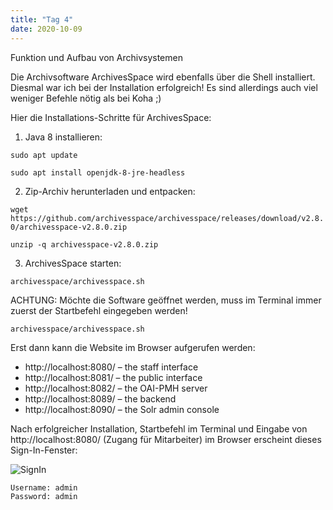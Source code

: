 ```yaml
---
title: "Tag 4"
date: 2020-10-09
---
```


Funktion und Aufbau von Archivsystemen

Die Archivsoftware ArchivesSpace wird ebenfalls über die Shell installiert. Diesmal war ich bei der Installation erfolgreich! Es sind allerdings auch viel weniger Befehle nötig als bei Koha ;)

Hier die Installations-Schritte für ArchivesSpace:

1. Java 8 installieren:<br>

```sudo apt update```


```sudo apt install openjdk-8-jre-headless```

2. Zip-Archiv herunterladen und entpacken:<br>

```wget https://github.com/archivesspace/archivesspace/releases/download/v2.8.0/archivesspace-v2.8.0.zip```


```unzip -q archivesspace-v2.8.0.zip```

3. ArchivesSpace starten:<br>

```archivesspace/archivesspace.sh```

ACHTUNG: Möchte die Software geöffnet werden, muss im Terminal immer zuerst der Startbefehl eingegeben werden! 
    
    archivesspace/archivesspace.sh

Erst dann kann die Website im Browser aufgerufen werden:
* http://localhost:8080/ – the staff interface
* http://localhost:8081/ – the public interface
* http://localhost:8082/ – the OAI-PMH server
* http://localhost:8089/ – the backend
* http://localhost:8090/ – the Solr admin console

Nach erfolgreicher Installation, Startbefehl im Terminal und Eingabe von http://localhost:8080/ (Zugang für Mitarbeiter) im Browser erscheint dieses Sign-In-Fenster:

![SignIn]({{https://github.com/kkbuhler/}}https://raw.githubusercontent.com/kkbuhler/BAIN/master/images/archivesspace.PNG)

    Username: admin
    Password: admin

